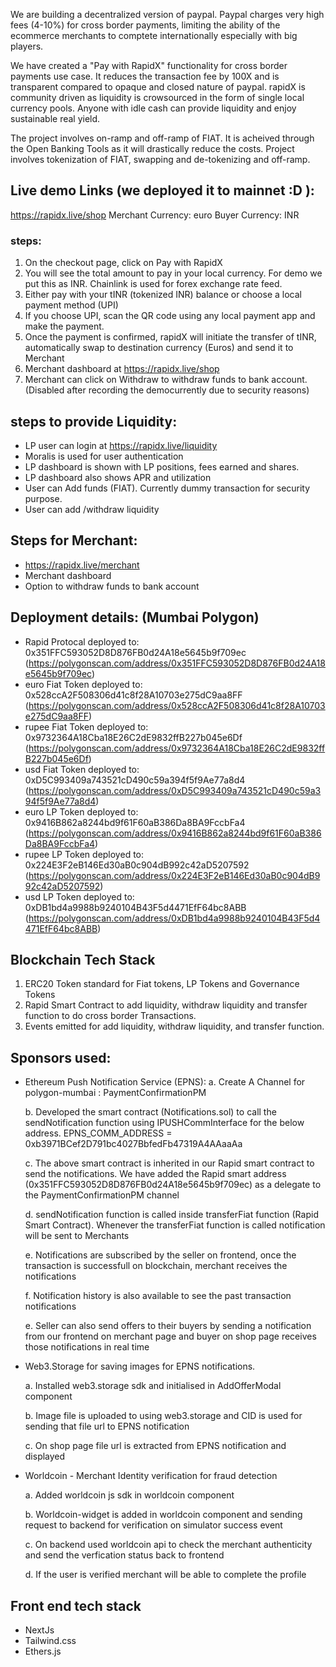  We are building a decentralized version of paypal. Paypal charges very high fees (4-10%) for cross border payments, limiting the ability of the ecommerce merchants to comptete internationally especially with big players.


 We have created a "Pay with RapidX" functionality for cross border payments use case. It reduces the transaction fee by 100X and is transparent compared to opaque and closed nature of paypal. rapidX is community driven as liquidity is crowsourced in the form of single local currency pools. Anyone with idle cash can provide liquidity and enjoy sustainable real yield.

 The project involves on-ramp and off-ramp of FIAT. It is acheived through the Open Banking Tools as it will drastically reduce the costs. Project involves tokenization of FIAT, swapping and de-tokenizing and off-ramp. 


## Live demo Links (we deployed it to mainnet :D ):

https://rapidx.live/shop
Merchant Currency: euro
Buyer Currency: INR

### steps:

1. On the checkout page, click on Pay with RapidX
2. You will see the total amount to pay in your local currency. For demo we put this as INR. Chainlink is used for forex exchange rate feed.
3. Either pay with your tINR (tokenized INR) balance or choose a local payment method (UPI)
4. If you choose UPI, scan the QR code using any local payment app and make the payment.
5. Once the payment is confirmed, rapidX will initiate the transfer of tINR, automatically swap to destination currency (Euros) and send it to Merchant
6. Merchant dashboard at https://rapidx.live/shop
7. Merchant can click on Withdraw to withdraw funds to bank account. (Disabled after recording the democurrently due to security reasons)


## steps to provide Liquidity:

- LP user can login at https://rapidx.live/liquidity
- Moralis is used for user authentication
- LP dashboard is shown with LP positions, fees earned and shares.
- LP dashboard also shows APR and utilization
- User can Add funds (FIAT). Currently dummy transaction for security purpose.
- User can add /withdraw liquidity


## Steps for Merchant:
- https://rapidx.live/merchant
- Merchant dashboard
- Option to withdraw funds to bank account


## Deployment details: (Mumbai Polygon)

- Rapid Protocal deployed to: 0x351FFC593052D8D876FB0d24A18e5645b9f709ec (https://polygonscan.com/address/0x351FFC593052D8D876FB0d24A18e5645b9f709ec)
- euro Fiat Token deployed to: 0x528ccA2F508306d41c8f28A10703e275dC9aa8FF (https://polygonscan.com/address/0x528ccA2F508306d41c8f28A10703e275dC9aa8FF)
- rupee Fiat Token deployed to: 0x9732364A18Cba18E26C2dE9832ffB227b045e6Df (https://polygonscan.com/address/0x9732364A18Cba18E26C2dE9832ffB227b045e6Df)
- usd Fiat Token deployed to: 0xD5C993409a743521cD490c59a394f5f9Ae77a8d4 (https://polygonscan.com/address/0xD5C993409a743521cD490c59a394f5f9Ae77a8d4)
- euro LP Token deployed to: 0x9416B862a8244bd9f61F60aB386Da8BA9FccbFa4 (https://polygonscan.com/address/0x9416B862a8244bd9f61F60aB386Da8BA9FccbFa4)
- rupee LP Token deployed to: 0x224E3F2eB146Ed30aB0c904dB992c42aD5207592 (https://polygonscan.com/address/0x224E3F2eB146Ed30aB0c904dB992c42aD5207592)
- usd LP Token deployed to: 0xDB1bd4a9988b9240104B43F5d4471EfF64bc8ABB (https://polygonscan.com/address/0xDB1bd4a9988b9240104B43F5d4471EfF64bc8ABB)


## Blockchain Tech Stack

1.  ERC20 Token standard for Fiat tokens, LP Tokens and Governance Tokens
2.  Rapid Smart Contract to add liquidity, withdraw liquidity and transfer function to do cross border Transactions.
3.  Events emitted for add liquidity, withdraw liquidity, and transfer function.

## Sponsors used:

- Ethereum Push Notification Service (EPNS):
    a. Create A Channel for polygon-mumbai : PaymentConfirmationPM
    
    b. Developed the smart contract (Notifications.sol) to call the sendNotification function using IPUSHCommInterface for the below address.
       EPNS_COMM_ADDRESS = 0xb3971BCef2D791bc4027BbfedFb47319A4AAaaAa
       
    c. The above smart contract is inherited in our Rapid smart contract to send the notifications. We have added the Rapid smart address      (0x351FFC593052D8D876FB0d24A18e5645b9f709ec) as a delegate to the PaymentConfirmationPM channel
    
    d. sendNotification function is called inside transferFiat function (Rapid Smart Contract). Whenever the transferFiat function is called notification    will be sent to Merchants
    
    e. Notifications are subscribed by the seller on frontend, once the transaction is successfull on blockchain, merchant receives the notifications
    
    f. Notification history is also available to see the past transaction notifications
    
    e. Seller can also send offers to their buyers by sending a notification from our frontend on merchant page and buyer on shop page receives those   notifications in real time
    
    
- Web3.Storage for saving images for EPNS notifications.
   
    a. Installed web3.storage sdk and initialised in AddOfferModal component
    
    b. Image file is uploaded to using web3.storage and CID is used for sending that file url to EPNS notification
    
    c. On shop page file url is extracted from EPNS notification and displayed
    
- Worldcoin - Merchant Identity verification for fraud detection
   
    a. Added worldcoin js sdk in worldcoin component
    
    b. Worldcoin-widget is added in worldcoin component and sending request to backend for verification on simulator success event
    
    c. On backend used worldcoin api to check the merchant authenticity and send the verfication status back to frontend
    
    d. If the user is verified merchant will be able to complete the profile
  


## Front end tech stack

- NextJs
- Tailwind.css
- Ethers.js

